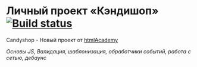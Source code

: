 # Личный проект «Кэндишоп» [![Build status][travis-image]][travis-url]

Candyshop - Новый проект от [htmlAcademy](https://htmlacademy.ru/intensive/javascript)

_Основы JS, Валидация, шаблонизация, обработчики событий, работа с сетью, дебаунс_

[travis-image]: https://travis-ci.org/htmlacademy-javascript/544023-candyshop.svg?branch=master
[travis-url]: https://travis-ci.org/htmlacademy-javascript/544023-candyshop
